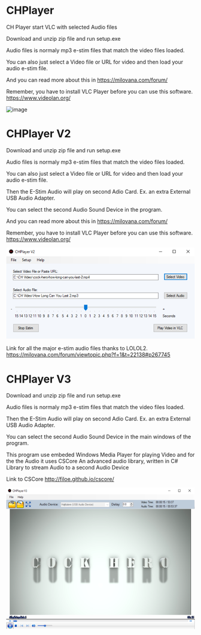 # CHPlayer
CH Player start VLC with selected Audio files

Download and unzip zip file and run setup.exe

Audio files is normaly mp3 e-stim files that match the video files loaded.

You can also just select a Video file or URL for video and then load your audio e-stim file.

And you can read more about this in https://milovana.com/forum/

Remember, you have to install VLC Player before you can use this software. https://www.videolan.org/

![image](https://user-images.githubusercontent.com/46462109/50802293-cea1d080-12e6-11e9-959f-745df68cd9b4.png)

# CHPlayer V2
Download and unzip zip file and run setup.exe

Audio files is normaly mp3 e-stim files that match the video files loaded.

You can also just select a Video file or URL for video and then load your audio e-stim file.

Then the E-Stim Audio will play on second Adio Card. Ex. an extra External USB Audio Adapter.

You can select the second Audio Sound Device in the program. 

And you can read more about this in https://milovana.com/forum/

Remember, you have to install VLC Player before you can use this software. https://www.videolan.org/

![](CHPlayerV2.PNG)

Link for all the major e-stim audio files thanks to LOLOL2. https://milovana.com/forum/viewtopic.php?f=1&t=22138#p267745

# CHPlayer V3
Download and unzip zip file and run setup.exe

Audio files is normaly mp3 e-stim files that match the video files loaded.

Then the E-Stim Audio will play on second Adio Card. Ex. an extra External USB Audio Adapter.

You can select the second Audio Sound Device in the main windows of the program. 

This program use embeded Windows Media Player for playing Video and for the the Audio it uses 
CSCore An advanced audio library, written in C# Library to stream Audio to a second Audio Device

Link to CSCore http://filoe.github.io/cscore/

![](CHPlayerV3.0.0.png)
